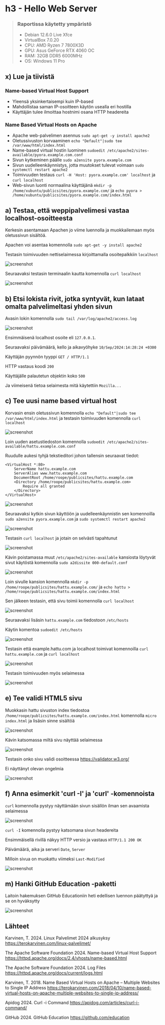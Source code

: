 # h3 - Hello Web Server

>### Raportissa käytetty ympäristö
>- Debian 12.6.0 Live Xfce
>- VirtualBox 7.0.20
>- CPU: AMD Ryzen 7 7800X3D
>- GPU: Asus GeForce RTX 4060 OC
>- RAM: 32GB DDR5 6000MHz
>- OS: Windows 11 Pro

## x) Lue ja tiivistä
### Name-based Virtual Host Support
- Yleensä yksinkertaisempi kuin IP-based
- Mahdollistaa saman IP-osoitteen käytön usealla eri hostilla
- Käyttäjän tulee ilmoittaa hostnimi osana HTTP headereita

### Name Based Virtual Hosts on Apache
- Apache web-palvelimen asennus `sudo apt-get -y install apache2`
- Oletussivuston korvaaminen `echo "Default"|sudo tee /var/www/html/index.html`
- Name-based virtual hostin luominen `sudoedit /etc/apache2/sites-available/pyora.example.com.conf`
- Sivun kytkeminen päälle `sudo a2ensite pyora.example.com`
- Sivun uudelleenkäynnistys, jotta muutokset tulevat voimaan `sudo systemctl restart apache2`
- Toimivuuden testaus `curl -H 'Host: pyora.example.com' localhost` ja `curl localhost`
- Web-sivun luonti normaalina käyttäjänä `mkdir -p /home/xubuntu/publicsites/pyora.example.com/` ja `echo pyora > /home/xubuntu/publicsites/pyora.example.com/index.html`

## a) Testaa, että weppipalvelimesi vastaa localhost-osoitteesta
Kerkesin asentamaan Apachen jo viime luennolla ja muokkailemaan myös oletussivun sisältöä.

Apachen voi asentaa komennolla `sudo apt-get -y install apache2`

Testasin toimivuuden nettiselaimessa kirjoittamalla osoitepalkkiin `localhost`

![screenshot](https://i.imgur.com/lszMmWo.png)

Seuraavaksi testasin terminaalin kautta komennolla `curl localhost`

![screenshot](https://i.imgur.com/XweiJ2w.png)

## b) Etsi lokista rivit, jotka syntyvät, kun lataat omalta palvelimeltasi yhden sivun
Avasin lokin komennolla `sudo tail /var/log/apache2/access.log`

![screenshot](https://i.imgur.com/QohgaYF.png)

Ensimmäisenä localhost osoite eli `127.0.0.1`. 

Seuraavaksi päivämäärä, kello ja aikavyöhyke `10/Sep/2024:14:28:24 +0300`

Käyttäjän pyynnön tyyppi `GET / HTTP/1.1`

HTTP vastaus koodi `200`

Käyttäjälle palautetun objektin koko `500`

Ja viimeisenä tietoa selaimesta mitä käytettiin `Mozilla...` 

## c) Tee uusi name based virtual host
Korvasin ensin oletussivun komennolla `echo "Default"|sudo tee /var/www/html/index.html` ja testasin toimivuuden komennolla `curl localhost`

![screenshot](https://i.imgur.com/Z0fBCDs.png)

Loin uuden asetustiedoston komennolla `sudoedit /etc/apache2/sites-available/hattu.example.com.conf`

Ruudulle aukesi tyhjä tekstieditori johon tallensin seuraavat tiedot:

    <VirtualHost *:80>
        ServerName hattu.example.com
        ServerAlias www.hattu.example.com
        DocumentRoot /home/roope/publicsites/hattu.example.com
        <Directory /home/roope/publicsites/hattu.example.com>
            Require all granted
        </Directory>
    </VirtualHost>

![screenshot](https://i.imgur.com/dvMapFe.png)

Seuraavaksi kytkin sivun käyttöön ja uudelleenkäynnistin sen komennoilla `sudo a2ensite pyora.example.com` ja `sudo systemctl restart apache2`

![screenshot](https://i.imgur.com/PZeWjTu.png)

Testasin `curl localhost` ja jotain on selvästi tapahtunut

![screenshot](https://i.imgur.com/ehx9a89.png)

Kävin poistamassa muut `/etc/apache2/sites-available` kansiosta löytyvät sivut käytöstä komennolla `sudo a2dissite 000-default.conf`

![screenshot](https://i.imgur.com/wBuBwG6.png)

Loin sivulle kansion komennolla `mkdir -p /home/roope/publicsites/hattu.example.com/` ja `echo hattu > /home/roope/publicsites/hattu.example.com/index.html`

Sen jälkeen testasin, että sivu toimii komennolla `curl localhost`

![screenshot](https://i.imgur.com/3bjhcF5.png)

Seuraavaksi lisäsin `hattu.example.com` tiedostoon `/etc/hosts`

Käytin komentoa `sudoedit /etc/hosts`

![screenshot](https://i.imgur.com/XCoZhqV.png)

Testasin että example.hattu.com ja localhost toimivat komennoilla `curl hattu.example.com` ja `curl localhost`

![screenshot](https://i.imgur.com/BwXsToZ.png)

Testasin toimivuuden myös selaimessa

![screenshot](https://i.imgur.com/eBnXLVt.png)

## e) Tee validi HTML5 sivu
Muokkasin hattu sivuston index tiedostoa `/home/roope/publicsites/hattu.example.com/index.html` komennolla `micro index.html` ja lisäsin sinne sisältöä

![screenshot](https://i.imgur.com/TkEq8Ce.png)

Kävin katsomassa miltä sivu näyttää selaimessa

![screenshot](https://i.imgur.com/oS35M6j.png)

Testasin onko sivu validi osoitteessa https://validator.w3.org/

Ei näyttänyt olevan ongelmia

![screenshot](https://i.imgur.com/c320g6c.png)

## f) Anna esimerkit 'curl -I' ja 'curl' -komennoista

`curl` komennolla pystyy näyttämään sivun sisällön ilman sen avaamista selaimessa

![screenshot](https://i.imgur.com/4RFF2b7.png)

`curl -I` komennolla pystyy katsomana sivun headereita

Ensimmäisellä rivillä näkyy HTTP versio ja vastaus `HTTP/1.1 200 OK`

Päivämäärä, aika ja serveri `Date`, `Server`

Milloin sivua on muokattu viimeksi `Last-Modified`

![screenshot](https://i.imgur.com/0ySOH56.png)

## m) Hanki GitHub Education -paketti
Laitoin hakemuksen GitHub Educationiin heti edellisen luennon päätyttyä ja se on hyväksytty

![screenshot](https://i.imgur.com/9cG4WQO.png)

## Lähteet
Karvinen, T. 2024. Linux Palvelimet 2024 alkusyksy https://terokarvinen.com/linux-palvelimet/

The Apache Software Foundation 2024. Name-based Virtual Host Support https://httpd.apache.org/docs/2.4/vhosts/name-based.html

The Apache Software Foundation 2024. Log Files https://httpd.apache.org/docs/current/logs.html

Karvinen, T. 2018. Name Based Virtual Hosts on Apache – Multiple Websites to Single IP Address https://terokarvinen.com/2018/04/10/name-based-virtual-hosts-on-apache-multiple-websites-to-single-ip-address/

Apidog 2024. Curl -i Command https://apidog.com/articles/curl-i-command/

GitHub 2024. GitHub Education https://github.com/education
